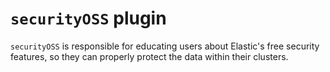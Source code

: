 # `securityOSS` plugin

`securityOSS` is responsible for educating users about Elastic's free security features,
so they can properly protect the data within their clusters.
